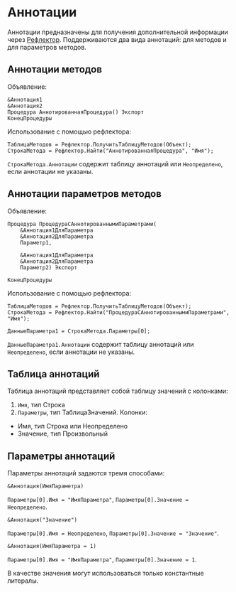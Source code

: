 # Аннотации

Аннотации предназначены для получения дополнительной информации через [Рефлектор](/syntax/stdlib/Рефлектор). Поддерживаются два вида аннотаций: для методов и для параметров методов.

## Аннотации методов

Объявление:
```bsl
&Аннотация1
&Аннотация2
Процедура АннотированнаяПроцедура() Экспорт
КонецПроцедуры
```

Использование с помощью рефлектора:
```bsl
ТаблицаМетодов = Рефлектор.ПолучитьТаблицуМетодов(Объект);
СтрокаМетода = Рефлектор.Найти("АннотированнаяПроцедура", "Имя");
```

`СтрокаМетода.Аннотации` содержит таблицу аннотаций или `Неопределено`, если аннотации не указаны.

## Аннотации параметров методов

Объявление:
```bsl
Процедура ПроцедураСАннотированнымиПараметрами(
	&Аннотация1ДляПараметра
	&Аннотация2ДляПараметра
	Параметр1,

	&Аннотация1ДляПараметра
	&Аннотация2ДляПараметра
	Параметр2) Экспорт

КонецПроцедуры
```

Использование с помощью рефлектора:
```bsl
ТаблицаМетодов = Рефлектор.ПолучитьТаблицуМетодов(Объект);
СтрокаМетода = Рефлектор.Найти("ПроцедураСАннотированнымиПараметрами", "Имя");

ДанныеПараметра1 = СтрокаМетода.Параметры[0];
```

`ДанныеПараметра1.Аннотации` содержит таблицу аннотаций или `Неопределено`, если аннотации не указаны.

## Таблица аннотаций

Таблица аннотаций представляет собой таблицу значений с колонками:
 1. `Имя`, тип Строка
 2. `Параметры`, тип ТаблицаЗначений. Колонки:
   * Имя, тип Строка или Неопределено
   * Значение, тип Произвольный

## Параметры аннотаций

Параметры аннотаций задаются тремя способами:
```bsl
&Аннотация(ИмяПараметра)
```
`Параметры[0].Имя = "ИмяПараметра"`, `Параметры[0].Значение = Неопределено`.
```bsl
&Аннотация("Значение")
```
`Параметры[0].Имя = Неопределено`, `Параметры[0].Значение = "Значение"`.
```bsl
&Аннотация(ИмяПараметра = 1)
```
`Параметры[0].Имя = "ИмяПараметра"`, `Параметры[0].Значение = 1`.

В качестве значения могут использоваться только константные литералы.